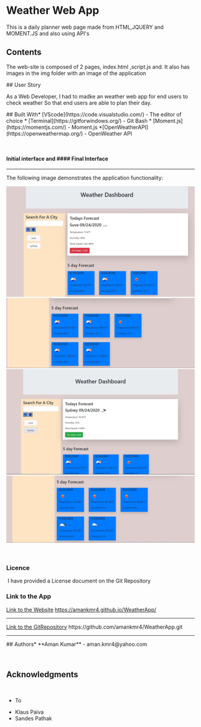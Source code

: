 # Weather Web App
This is a daily planner web page made from HTML,JQUERY and MOMENT.JS and also using API's
​
## Contents
<p>
The web-site is composed of 2 pages, index.html ,script.js and. It also has images in the img folder with an image of the application
</p>
​
## User Story
<p>
As a Web Developer,
I had to madke an weather web app for end users to check weather
So that end users are able to plan their day.
</p>
​
## Built With
​
* [VScode](https://code.visualstudio.com/) - The editor of choice
* [Terminal](https://gitforwindows.org/) - Git Bash
* [Moment.js](https://momentjs.com/) - Moment.js
*[OpenWeatherAPI](https://openweathermap.org/) - OpenWeather API
 
​
#### Initial interface and #### Final Interface
<hr>

The following image demonstrates the application functionality:

![WeatherWebApp-Picture1](./Assets/Images/imagered.JPG)
![WeatherWebApp-Picture2](./Assets/Images/imagered1.JPG)
![WeatherWebApp-Picture3](./Assets/Images/imagegreen2.JPG)
![WeatherWebApp-Picture4](./Assets/Images/imagegreen3.JPG)

​
​
### Licence
​
I have provided a License document on the Git Repository
​
### Link to the App
<a href="https://amankmr4.github.io/WeatherApp/">Link to the Website</a>
https://amankmr4.github.io/WeatherApp/

<hr>
<a href="https://github.com/amankmr4/WeatherApp.git">Link to the GitRepository</a>
https://github.com/amankmr4/WeatherApp.git

<hr>
​
## Authors
​
* **Aman Kumar** - 
aman.kmr4@yahoo.com

​
## Acknowledgments
​
* To 
- Klaus Paiva
- Sandes Pathak

